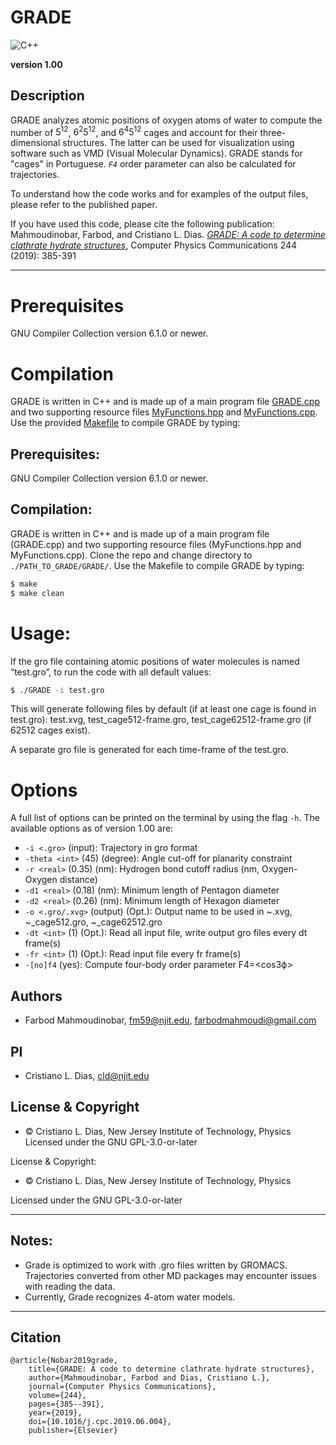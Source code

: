 # GRADE 

![C++](https://img.shields.io/badge/Language-C%2B%2B-blue)

**version 1.00**

## Description
GRADE analyzes atomic positions of oxygen atoms of water to compute the number of $5^{12}$, $6^{2}5^{12}$, and $6^{4}5^{12}$ cages and account for their three-dimensional structures. The latter can be used for visualization using software such as VMD (Visual Molecular Dynamics). GRADE stands for "cages" in Portuguese. *`F4`* order parameter can also be calculated for trajectories.

To understand how the code works and for examples of the output files, please refer to the published paper.

If you have used this code, please cite the following publication:
Mahmoudinobar, Farbod, and Cristiano L. Dias. [*GRADE: A code to determine clathrate hydrate structures*](https://doi.org/10.1016/j.cpc.2019.06.004), Computer Physics Communications 244 (2019): 385-391



---


# Prerequisites
GNU Compiler Collection version 6.1.0 or newer.

# Compilation
GRADE is written in C++ and is made up of a main program file [GRADE.cpp](./GRADE.cpp) and two supporting resource files [MyFunctions.hpp](./MyFunctions.hpp) and [MyFunctions.cpp](./MyFunctions.cpp). Use the provided [Makefile](./Makefile) to compile GRADE by typing:




## Prerequisites:
GNU Compiler Collection  version 6.1.0 or newer.



## Compilation:

GRADE is written in C++ and is made up of a main program file (GRADE.cpp) and two supporting resource files (MyFunctions.hpp and MyFunctions.cpp). Clone the repo and change directory to `./PATH_TO_GRADE/GRADE/`. Use the Makefile to compile GRADE by typing: 

```.sh
$ make
$ make clean
```

# Usage: 

If the gro file containing atomic positions of water molecules is named “test.gro”, to run the code with all default values: 

```.sh
$ ./GRADE -i test.gro 
```

This will generate following files by default (if at least one cage is found in test.gro): test.xvg, test_cage512-frame.gro, test_cage62512-frame.gro (if 62512 cages exist).

A separate gro file is generated for each time-frame of the test.gro.

# Options

A full list of options can be printed on the terminal by using the flag `-h`. The available options as of version 1.00 are:

- `-i <.gro>` (input): Trajectory in gro format
- `-theta <int>` (45) (degree): Angle cut-off for planarity constraint
- `-r <real>` (0.35) (nm): Hydrogen bond cutoff radius (nm, Oxygen-Oxygen distance)
- `-d1 <real>` (0.18) (nm): Minimum length of Pentagon diameter
- `-d2 <real>` (0.26) (nm): Minimum length of Hexagon diameter
- `-o <.gro/.xvg>` (output) (Opt.): Output name to be used in ~.xvg, ~_cage512.gro, ~_cage62512.gro
- `-dt <int>` (1) (Opt.): Read all input file, write output gro files every dt frame(s)
- `-fr <int>` (1) (Opt.): Read input file every fr frame(s)
- `-[no]f4` (yes): Compute four-body order parameter F4=<cos3ф>


## Authors
- Farbod Mahmoudinobar, [fm59@njit.edu](mailto:fm59@njit.edu), [farbodmahmoudi@gmail.com](mailto:farbodmahmoudi@gmail.com)

## PI
- Cristiano L. Dias, [cld@njit.edu](mailto:cld@njit.edu)

## License & Copyright
- © Cristiano L. Dias, New Jersey Institute of Technology, Physics
Licensed under the GNU GPL-3.0-or-later


License & Copyright:

- © Cristiano L. Dias, New Jersey Institute of Technology, Physics

Licensed under the GNU GPL-3.0-or-later

---

## Notes:
- Grade is optimized to work with .gro files written by GROMACS. Trajectories converted from other MD packages may encounter issues with reading the data. 
- Currently, Grade recognizes 4-atom water models.

---
## Citation
```
@article{Nobar2019grade,
	title={GRADE: A code to determine clathrate hydrate structures},
	author={Mahmoudinobar, Farbod and Dias, Cristiano L.},
	journal={Computer Physics Communications},
	volume={244},
	pages={385--391},
	year={2019},
	doi={10.1016/j.cpc.2019.06.004},
	publisher={Elsevier}
```

